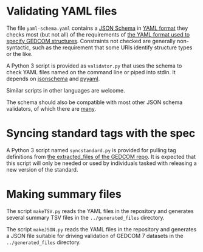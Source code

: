 # Validating YAML files

The file `yaml-schema.yaml` contains a [JSON Schema](https://json-schema.org/) in [YAML format](https://yaml.org/) they checks most (but not all) of the requirements of [the YAML format used to specify GEDCOM structures](https://gedcom.io/terms/format).
Constraints not checked are generally non-syntactic, such as the requirement that some URIs identify structure types or the like.

A Python 3 script is provided as `validator.py` that uses the schema to check YAML files named on the command line or piped into stdin.
It depends on [jsonschema](https://pypi.org/project/jsonschema/) and [pyyaml](https://pypi.org/project/PyYAML/).

Similar scripts in other languages are welcome.

The schema should also be compatible with most other JSON schema validators, of which there are [many](https://json-schema.org/implementations.html).

# Syncing standard tags with the spec

A Python 3 script named `syncstandard.py` is provided for pulling tag definitions from [the extracted_files of the GEDCOM repo](https://github.com/FamilySearch/GEDCOM/tree/main/extracted-files/tags).
It is expected that this script will only be needed or used by individuals tasked with releasing a new version of the standard.

# Making summary files

The script `makeTSV.py` reads the YAML files in the repository
and generates several summary TSV files in the `../generated_files` directory.

The script `makeJSON.py` reads the YAML files in the repository
and generates a JSON file suitable for driving validation of GEDCOM 7 datasets in the `../generated_files` directory.
